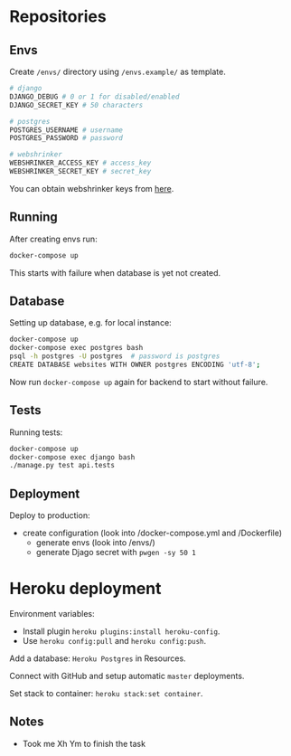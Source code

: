 # Repositories

## Envs

Create `/envs/` directory using `/envs.example/` as template.

```bash
# django
DJANGO_DEBUG # 0 or 1 for disabled/enabled
DJANGO_SECRET_KEY # 50 characters

# postgres
POSTGRES_USERNAME # username
POSTGRES_PASSWORD # password

# webshrinker
WEBSHRINKER_ACCESS_KEY # access_key
WEBSHRINKER_SECRET_KEY # secret_key
```

You can obtain webshrinker keys from [here](https://dashboard.webshrinker.com/keys).

## Running

After creating envs run:

```bash
docker-compose up
```

This starts with failure when database is yet not created.

## Database

Setting up database, e.g. for local instance:

```bash
docker-compose up
docker-compose exec postgres bash
psql -h postgres -U postgres  # password is postgres
CREATE DATABASE websites WITH OWNER postgres ENCODING 'utf-8';
```

Now run `docker-compose up` again for backend to start without failure.

## Tests

Running tests:

```bash
docker-compose up
docker-compose exec django bash
./manage.py test api.tests
```

## Deployment

Deploy to production:

* create configuration (look into /docker-compose.yml and /Dockerfile)
    * generate envs (look into /envs/)
    * generate Djago secret with `pwgen -sy 50 1`

# Heroku deployment

Environment variables:

* Install plugin `heroku plugins:install heroku-config`.
* Use `heroku config:pull` and `heroku config:push`.

Add a database: `Heroku Postgres` in Resources.

Connect with GitHub and setup automatic `master` deployments.

Set stack to container: `heroku stack:set container`.

## Notes

* Took me Xh Ym to finish the task
